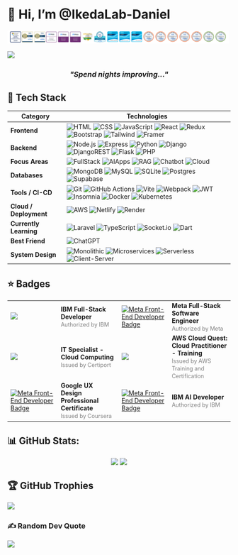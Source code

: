 # 👋 Hi, I’m @IkedaLab-Daniel

<a href="https://www.credly.com/users/mark-daniel-callejas/" target="_blank">
  <img src="https://raw.githubusercontent.com/IkedaLab-Daniel/study-notes-vault/main/random-assets/badges.png" width="500"/>
</a>

![](https://komarev.com/ghpvc/?username=Ikedalab-Daniel&color=blue)

<h3 align="center"><i>"Spend nights improving..."</i></h3>

## 🚀 Tech Stack

| **Category**              | **Technologies**                                                                                                                                                                                                                                                                                                                                                                                                                                                                 |
|----------------------------|----------------------------------------------------------------------------------------------------------------------------------------------------------------------------------------------------------------------------------------------------------------------------------------------------------------------------------------------------------------------------------------------------------------------------------------------------------------------------------|
| **Frontend**              | ![HTML](https://img.shields.io/badge/-HTML5-E34F26?style=flat&logo=html5&logoColor=white) ![CSS](https://img.shields.io/badge/CSS-639?logo=css&logoColor=fff) ![JavaScript](https://img.shields.io/badge/-JavaScript-F7DF1E?style=flat&logo=javascript&logoColor=black) ![React](https://img.shields.io/badge/-React-61DAFB?style=flat&logo=react&logoColor=black) ![Redux](https://img.shields.io/badge/-Redux-764ABC?style=flat&logo=redux&logoColor=white) ![Bootstrap](https://img.shields.io/badge/-Bootstrap-7952B3?style=flat&logo=bootstrap&logoColor=white) ![Tailwind](https://img.shields.io/badge/-Tailwind_CSS-06B6D4?style=flat&logo=tailwindcss&logoColor=white) ![Framer](https://img.shields.io/badge/-Framer-0055FF?style=flat&logo=framer&logoColor=white) |
| **Backend**               | ![Node.js](https://img.shields.io/badge/-Node.js-339933?style=flat&logo=node.js&logoColor=white) ![Express](https://img.shields.io/badge/-Express-000000?style=flat&logo=express&logoColor=white) ![Python](https://img.shields.io/badge/Python-3776AB?logo=python&logoColor=fff) ![Django](https://img.shields.io/badge/-Django-092E20?style=flat&logo=django&logoColor=white) ![DjangoREST](https://img.shields.io/badge/-DjangoREST-ff1709?style=flat&logo=django&logoColor=white) ![Flask](https://img.shields.io/badge/-Flask-000000?style=flat&logo=flask&logoColor=white) ![PHP](https://img.shields.io/badge/-PHP-777BB4?style=flat&logo=php&logoColor=white) |
| **Focus Areas** | ![FullStack](https://img.shields.io/badge/-Full%20Stack%20Development-4CAF50?style=flat&logo=stackshare&logoColor=white) ![AIApps](https://img.shields.io/badge/-AI--Powered%20Applications-9C27B0?style=flat&logo=openai&logoColor=white) ![RAG](https://img.shields.io/badge/-RAG%20Context--Aware-FF9800?style=flat&logo=vectorworks&logoColor=white) ![Chatbot](https://img.shields.io/badge/-Chatbots-2196F3?style=flat&logo=chatbot&logoColor=white) ![Cloud](https://img.shields.io/badge/-Cloud%20Deployment-00BCD4?style=flat&logo=icloud&logoColor=white) |
| **Databases**             | ![MongoDB](https://img.shields.io/badge/-MongoDB-47A248?style=flat&logo=mongodb&logoColor=white) ![MySQL](https://img.shields.io/badge/-MySQL-4479A1?style=flat&logo=mysql&logoColor=white) ![SQLite](https://img.shields.io/badge/-SQLite-003B57?style=flat&logo=sqlite&logoColor=white) ![Postgres](https://img.shields.io/badge/-PostgreSQL-336791?style=flat&logo=postgresql&logoColor=white) ![Supabase](https://img.shields.io/badge/Supabase-3FCF8E?logo=supabase&logoColor=fff) |
| **Tools / CI-CD**         | ![Git](https://img.shields.io/badge/-Git-F05032?style=flat&logo=git&logoColor=white) ![GitHub Actions](https://img.shields.io/badge/-GitHub%20Actions-2088FF?style=flat&logo=github-actions&logoColor=white) ![Vite](https://img.shields.io/badge/-Vite-646CFF?style=flat&logo=vite&logoColor=white) ![Webpack](https://img.shields.io/badge/-Webpack-8DD6F9?style=flat&logo=webpack&logoColor=black) ![JWT](https://img.shields.io/badge/-JWT-000000?style=flat&logo=jsonwebtokens&logoColor=white) ![Insomnia](https://img.shields.io/badge/-Insomnia-4000BF?style=flat&logo=insomnia&logoColor=white) ![Docker](https://img.shields.io/badge/-Docker-2496ED?style=flat&logo=docker&logoColor=white) ![Kubernetes](https://img.shields.io/badge/-Kubernetes-326CE5?style=flat&logo=kubernetes&logoColor=white) |
| **Cloud / Deployment**    | ![AWS](https://custom-icon-badges.demolab.com/badge/AWS-%23FF9900.svg?logo=aws&logoColor=white) ![Netlify](https://img.shields.io/badge/-Netlify-00C7B7?style=flat&logo=netlify&logoColor=white) ![Render](https://img.shields.io/badge/-Render-46E3B7?style=flat&logo=render&logoColor=black) |
| **Currently Learning**    | ![Laravel](https://img.shields.io/badge/-Laravel-FF2D20?style=flat&logo=laravel&logoColor=white) ![TypeScript](https://img.shields.io/badge/-TypeScript-3178C6?style=flat&logo=typescript&logoColor=white) ![Socket.io](https://img.shields.io/badge/-Socket.io-010101?style=flat&logo=socketdotio&logoColor=white) ![Dart](https://img.shields.io/badge/Dart-%230175C2.svg?logo=dart&logoColor=white) |
| **Best Friend**           | ![ChatGPT](https://img.shields.io/badge/-ChatGPT-412991?style=flat&logo=openai&logoColor=white) |
| **System Design**         | ![Monolithic](https://img.shields.io/badge/-Monolithic-757575?style=flat&logo=arch-linux&logoColor=white) ![Microservices](https://img.shields.io/badge/-Microservices-2E7D32?style=flat&logo=google-cloud&logoColor=white) ![Serverless](https://img.shields.io/badge/-Serverless-FF9900?style=flat&logo=serverless&logoColor=white) ![Client-Server](https://img.shields.io/badge/-Client--Server-1976D2?style=flat&logo=MLflow&logoColor=white) |

## ⭐ Badges

<table>
  <tr>
    <td>
      <a href="https://www.credly.com/badges/6fa190cc-8bb3-46a2-b806-bba49a874f51" target="_blank">
        <img src="https://images.credly.com/size/680x680/images/17add978-0cea-40e8-8832-9492fc7c260b/Coursera_20Full_20Stack_20Software_20Developer_20Prof_20Cert_20V5.png" width="100"/>
      </a>
    </td>
    <td>
      <strong>IBM Full-Stack Developer</strong><br>
      <span style="font-size: 0.9em; color: gray;">Authorized by IBM</span>
    </td>
    <td>
      <a href="https://www.credly.com/badges/e60ad41c-a4e5-42ee-ac30-ef7a1c417115/public_url" target="_blank">
        <img src="https://images.credly.com/images/997d4586-e7b2-4174-9c76-5c7304953e2c/image.png" width="100" alt="Meta Front-End Developer Badge" />
      </a>
    </td>
    <td>
      <strong>Meta Full-Stack Software Engineer</strong><br>
      <span style="font-size: 0.9em; color: gray;">Authorized by Meta</span>
    </td>
  </tr>
    <tr>
    <td>
      <a href="https://www.credly.com/badges/3109264d-33b1-49e2-8782-e69caa3eb06f/public_url" target="_blank">
        <img src="https://images.credly.com/images/86bff777-939c-42c5-9a09-44b9bf635eba/_ITS-Badges-Cloud-Comput.png" width="100" />
      </a>
    </td>
    <td>
      <strong>IT Specialist - Cloud Computing</strong><br>
      <span style="font-size: 0.9em; color: gray;">Issued by Certiport</span>
    </td>
    <td>
      <a href="https://www.credly.com/badges/edbdf404-d4f6-4781-8217-582d5b91e14b" target="_blank">
        <img src="https://images.credly.com/images/30816e43-2550-4e1c-be22-3f03c5573bb9/blob" width="100"/>
      </a>
    </td>
    <td>
      <strong>AWS Cloud Quest: Cloud Practitioner - Training</strong><br>
      <span style="font-size: 0.9em; color: gray;">Issued by AWS Training and Certification</span>
    </td>
  </tr>
  <tr>
    <td>
      <a href="https://www.credly.com/badges/c4f4a74b-27c1-45eb-8e65-5d047893e75c/public_url" target="_blank">
        <img src="https://images.credly.com/size/340x340/images/f4b9febb-69f6-46d8-8797-1e504ebfe0f8/GCC_badge_UX_1000x1000.png" width="100" alt="Meta Front-End Developer Badge" />
      </a>
    </td>
    <td>
      <strong>Google UX Design Professional Certificate</strong><br>
      <span style="font-size: 0.9em; color: gray;">Issued by Coursera</span>
    </td>
    <td>
      <a href="https://www.credly.com/badges/c4f4a74b-27c1-45eb-8e65-5d047893e75c/public_url" target="_blank">
        <img src="https://images.credly.com/images/70675aed-31be-4c30-add7-b99905a34005/image.png" width="100" alt="Meta Front-End Developer Badge" />
      </a>
    </td>
    <td>
      <strong>IBM AI Developer</strong><br>
      <span style="font-size: 0.9em; color: gray;">Authorized by IBM</span>
    </td>
  </tr>
</table>

## 📊 GitHub Stats:
<div align="center">
  <img src="https://nirzak-streak-stats.vercel.app/?user=Ikedalab-Daniel&theme=dark&hide_border=false" height="150" />
  <img src="https://github-readme-stats.vercel.app/api/top-langs/?username=Ikedalab-Daniel&theme=dark&hide_border=false&include_all_commits=false&count_private=false&layout=compact" height="150" />
</div>


## 🏆 GitHub Trophies
![](https://github-profile-trophy.vercel.app/?username=Ikedalab-Daniel&theme=radical&no-frame=false&no-bg=true&margin-w=4)

### ✍️ Random Dev Quote
![](https://quotes-github-readme.vercel.app/api?type=horizontal&theme=radical)
